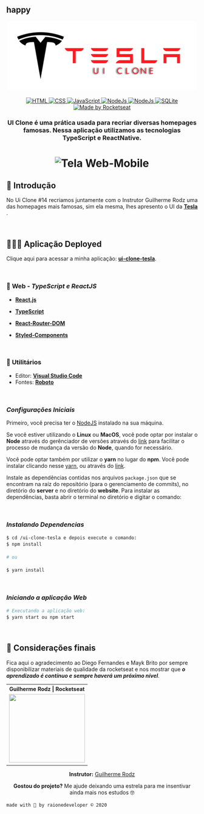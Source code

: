 ## happy

<div align="center">
	<img width="500px" src="./public/mkup/tesla-clone-logo.png" alt="Tesla UI Clone Banner">
</div>

<br>

<div align="center">

  <!-- HTML -->
  <a href="https://www.w3schools.com/tags/tag_doctype.asp" target="_blank">
    <img alt="HTML" src="https://img.shields.io/badge/HTML5%20-USED-%23ff1b22">
  </a>

  <!-- CSS -->
  <a href="https://devdocs.io/css/" target="_blank">
    <img alt="CSS" src="https://img.shields.io/badge/CSS%20-USED-%23ff1b22">
  </a>

  <!-- JavaScript -->
  <a href="https://developer.mozilla.org/pt-BR/docs/Web/JavaScript" target="_blank">
    <img alt="JavaScript" src="https://img.shields.io/badge/JavaScript%20-USED-%23ff1b22">
  </a>

  <!-- Node.Js -->
  <a href="https://nodejs.org/en/" target="_blank">
    <img alt="NodeJs" src="https://img.shields.io/badge/NodeJS%20-USED-%23ff1b22">
  </a>

  <!-- ReactJS -->
  <a href="https://nodejs.org/en/" target="_blank">
    <img alt="NodeJs" src="https://img.shields.io/badge/ReactJS%20-USED-%23ff1b22">
  </a>

  <!-- SQLite -->
  <a href="https://www.sqlite.org/docs.html" target="_blank">
    <img alt="SQLite" src="https://img.shields.io/badge/SQLite%20-USED-%23ff1b22">
  </a>

  <!-- RocketSeat -->
  <a href="https://rocketseat.com.br" target="_blank">
    <img alt="Made by Rocketseat" src="https://img.shields.io/badge/made%20by-Rocketseat-%237519C1">
  </a>

</div>

<h3 align=center>

UI Clone é uma prática usada para recriar diversas homepages famosas. Nessa aplicação utilizamos as tecnologias **TypeScript** e **ReactNative**.

</h3>

<h1 align=center>
  <img width="1000px"src="./public/mkup/tela-mobile.gif" alt="Tela Web-Mobile"/>
</h1>

## 🚀 Introdução 

<p align=justify> 
  No Ui Clone #14 recriamos juntamente com o Instrutor Guilherme Rodz uma das homepages mais famosas, sim ela mesma, lhes apresento o UI da <a href="https://www.tesla.com/"><b>Tesla</b></a> .
</p>

<br>

## 👨🏽‍💻 Aplicação Deployed

Clique aqui para acessar a minha aplicação: **[ui-clone-tesla](https://ui-clone-tesla.raionenascimento.com.br/)**.

<br>

### 📑 **Web** - ***TypeScript e ReactJS***

  - **[React.js](https://pt-br.reactjs.org/)**
  - **[TypeScript](https://www.typescriptlang.org/)**

  - **[React-Router-DOM](https://reactrouter.com/web/guides/quick-start)**
  - **[Styled-Components](https://styled-components.com/)**

<br>

### 🧰  **Utilitários**

  - Editor: **[Visual Studio Code](https://code.visualstudio.com/download)** 
  - Fontes: **[Roboto](https://fonts.google.com/specimen/Roboto)**

<br>

### ***Configurações Iniciais***

Primeiro, você precisa ter o [NodeJS](https://nodejs.org/en/download/) instalado na sua máquina. 

Se você estiver utilizando o **Linux** ou **MacOS**, você pode optar por instalar o **Node** através do gerênciador de versões através do [link](https://nodejs.org/en/download/package-manager/) para facilitar o processo de mudança da versão do **Node**, quando for necessário.

Você pode optar também por utilizar o **yarn** no lugar do **npm**. Você pode instalar clicando nesse [yarn](https://yarnpkg.com/), ou através do [link](https://classic.yarnpkg.com/pt-BR/docs/install/#debian-stable).

Instale as dependências contidas nos arquivos `package.json` que se encontram na raíz do repositório (para o gerenciamento de commits), no diretório do **server** e no diretório do **website**. Para instalar as dependências, basta abrir o terminal no diretório e digitar o comando:

<br>

### ***Instalando Dependencias***
```sh
$ cd /ui-clone-tesla e depois execute o comando:
$ npm install

# ou

$ yarn install
```
<br>

### ***Iniciando a aplicação Web***

```sh
# Executando a aplicação web:
$ yarn start ou npm start
```
<br>

## 🙏 Considerações finais

Fica aqui o agradecimento ao Diego Fernandes e Mayk Brito por sempre disponibilizar materiais de qualidade da rocketseat e nos mostrar que ***o aprendizado é contínuo e sempre haverá um próximo nível***.

<div align="center">

  <table style="width:100%">
    <tr align="center">
      <!-- <th><strong>Rocketseat</strong></th> -->
      <th><strong>Guilherme Rodz | Rocketseat</strong></th>
    </tr>
    <tr align="center">
      <!-- <td>
        <a href="https://rocketseat.com.br/">
          <img width="200" height="180" src="https://user-images.githubusercontent.com/38081852/83981650-1e2e6680-a8f6-11ea-9f42-6df8fe809e4b.png">
        </a>
      </td> -->
      <td>
        <a href="https://github.com/guilhermerodz">
          <img width="200" height="180" src="https://github.com/guilhermerodz.png">
        </a>
      </td>
    </tr>
  </table>

</div>

<p align=center>
  <strong>Instrutor:</strong>
  <a href="https://github.com/diego3g" target="_blank">Guilherme Rodz</a>
</p>

<p align=center>
  <b>Gostou do projeto?</b> Me ajude deixando uma estrela para me insentivar ainda mais nos estudos 🤓
</p>

`made with 💜 by raionedeveloper © 2020`
